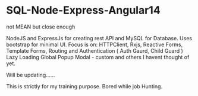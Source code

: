 # SQL-Node-Express-Angular14
not MEAN but close enough

NodeJS and ExpressJs for creating rest API and MySQL for Database.
Uses bootstrap for minimal UI.
Focus is on:
  HTTPClient,
  Rxjs,
  Reactive Forms,
  Template Forms,
  Routing and Authentication ( Auth Gaurd, Child Guard )
  Lazy Loading
  Global Popup Modal - custom
  and others I havent thought of yet. 
  
  Will be updating......



This is strictly for my training purpose. Bored while job Hunting.
